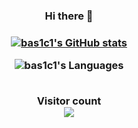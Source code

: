 <div align="center">
<h3>Hi there 👋<h3>

[![bas1c1's GitHub stats](https://github-readme-stats.vercel.app/api?username=bas1c1&hide_border=true&show_icons=true&text_color=000&icon_color=000&bg_color=0,ea6161,ffc64d,fffc4d,52fa5a&theme=graywhite)](https://github.com/anuraghazra/github-readme-stats)

![bas1c1's Languages](https://github-readme-stats.vercel.app/api/top-langs/?username=bas1c1&hide=html,Objective%2DC&langs_count=6&hide_title=true&hide_border=true&layout=compact&text_color=000&icon_color=fff&bg_color=0,52fa5a,4dfcff,c64dff&theme=graywhite)

<br>Visitor count</br>
<img src="https://profile-counter.glitch.me/bas1c1/count.svg" />
</div>
